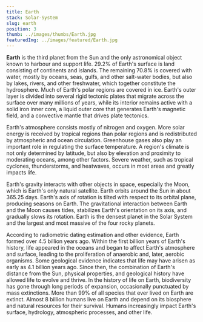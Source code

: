 ```yaml
---
title: Earth
stack: Solar-System
slug: earth
position: 3
thumb: ../images/thumbs/Earth.jpg
featuredImg: ../images/featured/Earth.jpg
---
```


**Earth** is the third planet from the Sun and the only astronomical object known to harbour and support life. 29.2% of Earth's surface is land consisting of continents and islands. The remaining 70.8% is covered with water, mostly by oceans, seas, gulfs, and other salt-water bodies, but also by lakes, rivers, and other freshwater, which together constitute the hydrosphere. Much of Earth's polar regions are covered in ice. Earth's outer layer is divided into several rigid tectonic plates that migrate across the surface over many millions of years, while its interior remains active with a solid iron inner core, a liquid outer core that generates Earth's magnetic field, and a convective mantle that drives plate tectonics.

Earth's atmosphere consists mostly of nitrogen and oxygen. More solar energy is received by tropical regions than polar regions and is redistributed by atmospheric and ocean circulation. Greenhouse gases also play an important role in regulating the surface temperature. A region's climate is not only determined by latitude, but also by elevation and proximity to moderating oceans, among other factors. Severe weather, such as tropical cyclones, thunderstorms, and heatwaves, occurs in most areas and greatly impacts life.

Earth's gravity interacts with other objects in space, especially the Moon, which is Earth's only natural satellite. Earth orbits around the Sun in about 365.25 days. Earth's axis of rotation is tilted with respect to its orbital plane, producing seasons on Earth. The gravitational interaction between Earth and the Moon causes tides, stabilizes Earth's orientation on its axis, and gradually slows its rotation. Earth is the densest planet in the Solar System and the largest and most massive of the four rocky planets.

According to radiometric dating estimation and other evidence, Earth formed over 4.5 billion years ago. Within the first billion years of Earth's history, life appeared in the oceans and began to affect Earth's atmosphere and surface, leading to the proliferation of anaerobic and, later, aerobic organisms. Some geological evidence indicates that life may have arisen as early as 4.1 billion years ago. Since then, the combination of Earth's distance from the Sun, physical properties, and geological history have allowed life to evolve and thrive. In the history of life on Earth, biodiversity has gone through long periods of expansion, occasionally punctuated by mass extinctions. More than 99% of all species that ever lived on Earth are extinct. Almost 8 billion humans live on Earth and depend on its biosphere and natural resources for their survival. Humans increasingly impact Earth's surface, hydrology, atmospheric processes, and other life.